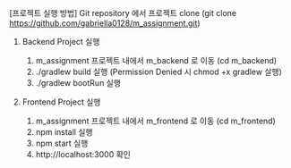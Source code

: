 [프로젝트 실행 방법]
Git repository 에서 프로젝트 clone (git clone https://github.com/gabriella0128/m_assignment.git)
1. Backend Project 실행
    1. m_assignment 프로젝트 내에서 m_backend 로 이동 (cd m_backend)
    2. ./gradlew build 실행 (Permission Denied 시 chmod +x gradlew 살행)
    3. ./gradlew bootRun 실행

2. Frontend Project 실행
    1. m_assignment 프로젝트 내에서 m_frontend 로 이동 (cd m_frontend)
    2. npm install 실행
    3. npm start 실행
    4. http://localhost:3000 확인
